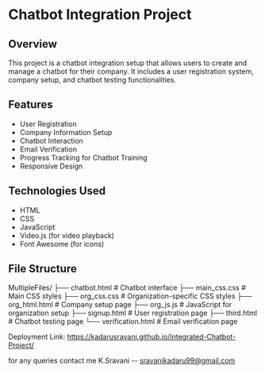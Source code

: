 # Chatbot Integration Project

## Overview
This project is a chatbot integration setup that allows users to create and manage a chatbot for their company. It includes a user registration system, company setup, and chatbot testing functionalities.

## Features
- User Registration
- Company Information Setup
- Chatbot Interaction
- Email Verification
- Progress Tracking for Chatbot Training
- Responsive Design

## Technologies Used
- HTML
- CSS
- JavaScript
- Video.js (for video playback)
- Font Awesome (for icons)

## File Structure

MultipleFiles/
├── chatbot.html          # Chatbot interface
├── main_css.css          # Main CSS styles
├── org_css.css          # Organization-specific CSS styles
├── org_html.html        # Company setup page
├── org_js.js            # JavaScript for organization setup
├── signup.html          # User registration page
├── third.html           # Chatbot testing page
└── verification.html     # Email verification page


Deployment Link: https://kadarusravani.github.io/Integrated-Chatbot-Project/


for any queries contact me
K.Sravani -- sravanikadaru99@gmail.com

